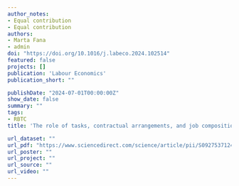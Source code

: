 ```yaml
---
author_notes:
- Equal contribution
- Equal contribution
authors:
- Marta Fana
- admin
doi: "https://doi.org/10.1016/j.labeco.2024.102514"
featured: false
projects: []
publication: 'Labour Economics'
publication_short: ""

publishDate: "2024-07-01T00:00:00Z"
show_date: false
summary: ""
tags:
- RBTC
title: 'The role of tasks, contractual arrangements, and job composition in explaining the dynamics of wage inequality: Evidence from France'

url_dataset: ""
url_pdf: "https://www.sciencedirect.com/science/article/pii/S0927537124000101"
url_poster: ""
url_project: ""
url_source: ""
url_video: ""
---
```




